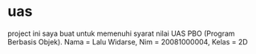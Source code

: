 # uas
project ini saya buat untuk memenuhi syarat nilai UAS PBO (Program Berbasis Objek). Nama = Lalu Widarse, Nim = 20081000004, Kelas = 2D

